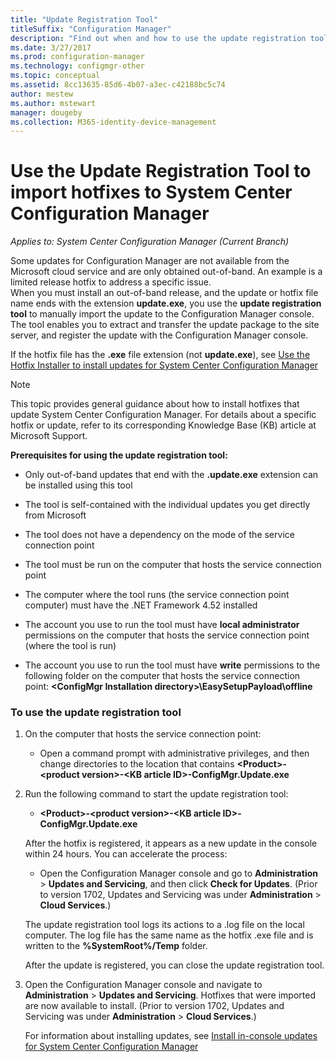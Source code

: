 ```yaml
---
title: "Update Registration Tool"
titleSuffix: "Configuration Manager"
description: "Find out when and how to use the update registration tool to manually import an update to the Configuration Manager console."
ms.date: 3/27/2017
ms.prod: configuration-manager
ms.technology: configmgr-other
ms.topic: conceptual
ms.assetid: 8cc13635-85d6-4b07-a3ec-c42188bc5c74
author: mestew
ms.author: mstewart
manager: dougeby
ms.collection: M365-identity-device-management
---
```

# Use the Update Registration Tool to import hotfixes to System Center Configuration Manager

*Applies to: System Center Configuration Manager (Current Branch)*

Some updates for Configuration Manager are not available from the Microsoft cloud service and are only obtained out-of-band. An example is a limited release hotfix to address a specific issue.   
When you must install an out-of-band release, and the update or hotfix file name ends with the extension **update.exe**, you use the **update registration tool** to manually import the update to the Configuration Manager console. The tool enables you to extract and transfer the update package to the site server, and register the update with the Configuration Manager console.  

 If the hotfix file has the **.exe** file extension (not **update.exe**), see [Use the Hotfix Installer to install updates for System Center Configuration Manager](../../../core/servers/manage/use-the-hotfix-installer-to-install-updates.md)  

> [!NOTE]  
>  This topic provides general guidance about how to install hotfixes that update System Center Configuration Manager. For details about a specific hotfix or update, refer to its corresponding Knowledge Base (KB) article at Microsoft Support.  

 **Prerequisites for using the update registration tool:**  

-   Only out-of-band updates that end with the **.update.exe** extension can be installed using this tool  

-   The tool is self-contained with the individual updates you get directly from Microsoft  

-   The tool does not have a dependency on the mode of the service connection point  

-   The tool must be run on the computer that hosts the service connection point  

-   The computer where the tool runs (the service connection point computer) must have the .NET Framework 4.52 installed  

-   The account you use to run the tool must have **local administrator** permissions on the computer that hosts the service connection point (where the tool is run)  

-   The account you use to run the tool must have **write** permissions to the following folder on the computer that hosts the service connection point:  **&lt;ConfigMgr Installation directory\>\EasySetupPayload\offline**  

### To use the update registration tool  

1. On the computer that hosts the service connection point:  

   -   Open a command prompt with administrative privileges, and then change directories to the location that contains **&lt;Product\>-&lt;product version\>-&lt;KB article ID\>-ConfigMgr.Update.exe**  

2. Run the following command to start the update registration tool:  

   -   **&lt;Product\>-&lt;product version\>-&lt;KB article ID\>-ConfigMgr.Update.exe**  

   After the hotfix is registered, it appears as a new update in the console within 24 hours.  You can accelerate the process:

   - Open  the Configuration Manager console and go to **Administration** > **Updates and Servicing**, and then click **Check for Updates**. (Prior to version 1702, Updates and Servicing was under **Administration** > **Cloud Services**.) 

   The update registration tool logs its actions to a .log file on the local computer. The log file has the same name as the hotfix .exe file and is written to the **%SystemRoot%/Temp** folder.  

    After the update is registered, you can close the update registration tool.  

3. Open the Configuration Manager console and navigate to **Administration** > **Updates and Servicing**. Hotfixes that were imported are now available to install. (Prior to version 1702, Updates and Servicing was under **Administration** > **Cloud Services**.)

   For information about installing updates, see [Install in-console updates for System Center Configuration Manager](../../../core/servers/manage/install-in-console-updates.md)  
